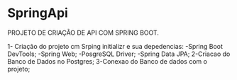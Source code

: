 # SpringApi
PROJETO DE CRIAÇÃO DE API COM SPRING BOOT.

1- Criação do projeto cm Srping initializr e sua depedencias:
    -Spring Boot DevTools;
    -Spring Web;
    -PosgreSQL Driver;
    -Spring Data JPA;
2-Criacao do Banco de Dados no Postgres;
3-Conexao do Banco de dados com o projeto;
